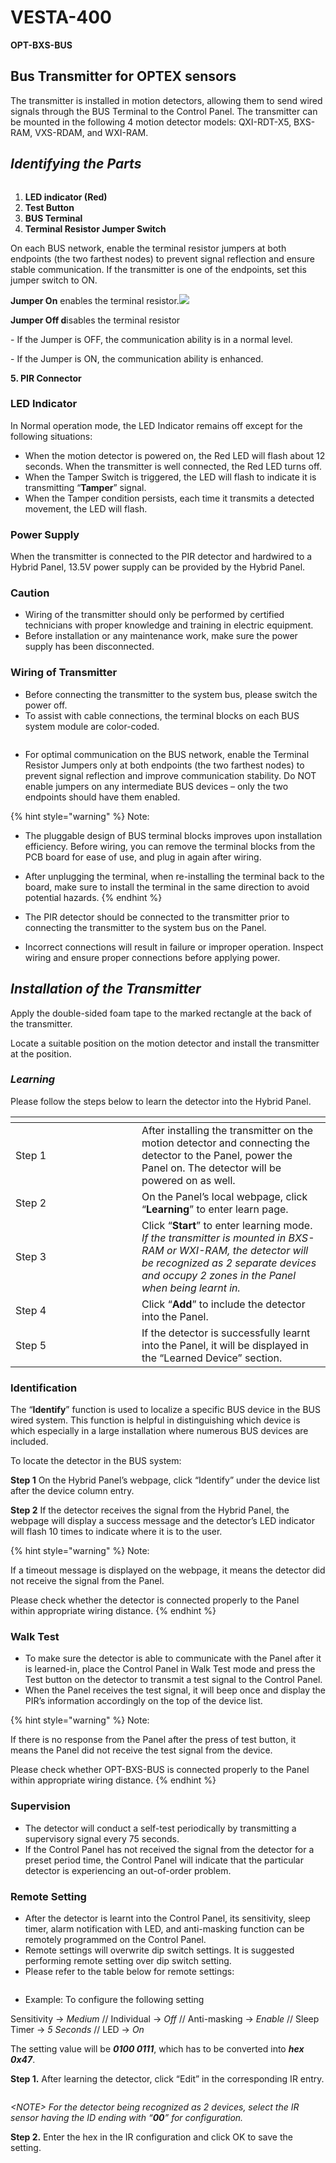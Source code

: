 # VESTA-400

**OPT-BXS-BUS**

## Bus Transmitter for OPTEX sensors

The transmitter is installed in motion detectors, allowing them to send wired signals through the BUS Terminal to the Control Panel. The transmitter can be mounted in the following 4 motion detector models: QXI-RDT-X5, BXS-RAM, VXS-RDAM, and WXI-RAM.

## _**Identifying the Parts**_

<figure><img src=".gitbook/assets/image (337).png" alt=""><figcaption></figcaption></figure>

1. **LED indicator (Red)**
2. **Test Button**
3. **BUS Terminal**&#x20;
4. **Terminal Resistor Jumper Switch**

On each BUS network, enable the terminal resistor jumpers at both endpoints (the two farthest nodes) to prevent signal reflection and ensure stable communication. If the transmitter is one of the endpoints, set this jumper switch to ON.

**Jumper On** enables the terminal resistor.![](<.gitbook/assets/11 (75).png>)

**Jumper Off d**isables the terminal resistor

\- If the Jumper is OFF, the communication ability is in a normal level.&#x20;

\- If the Jumper is ON, the communication ability is enhanced.

**5. PIR Connector**

### LED Indicator

In Normal operation mode, the LED Indicator remains off except for the following situations:

* When the motion detector is powered on, the Red LED will flash about 12 seconds. When the transmitter is well connected, the Red LED turns off.
* When the Tamper Switch is triggered, the LED will flash to indicate it is transmitting “**Tamper**” signal.
* When the Tamper condition persists, each time it transmits a detected movement, the LED will flash.

### Power Supply

When the transmitter is connected to the PIR detector and hardwired to a Hybrid Panel, 13.5V power supply can be provided by the Hybrid Panel.

### Caution

* Wiring of the transmitter should only be performed by certified technicians with proper knowledge and training in electric equipment.
* Before installation or any maintenance work, make sure the power supply has been disconnected.

### Wiring of Transmitter

* Before connecting the transmitter to the system bus, please switch the power off.
* To assist with cable connections, the terminal blocks on each BUS system module are color-coded.

<figure><img src=".gitbook/assets/image (338).png" alt=""><figcaption></figcaption></figure>

* For optimal communication on the BUS network, enable the Terminal Resistor Jumpers only at both endpoints (the two farthest nodes) to prevent signal reflection and improve communication stability. Do NOT enable jumpers on any intermediate BUS devices – only the two endpoints should have them enabled.

{% hint style="warning" %}
Note:

* The pluggable design of BUS terminal blocks improves upon installation efficiency. Before wiring, you can remove the terminal blocks from the PCB board for ease of use, and plug in again after wiring.
* After unplugging the terminal, when re-installing the terminal back to the board, make sure to install the terminal in the same direction to avoid potential hazards.
{% endhint %}

* The PIR detector should be connected to the transmitter prior to connecting the transmitter to the system bus on the Panel.
* Incorrect connections will result in failure or improper operation. Inspect wiring and ensure proper connections before applying power.

## _**Installation of the Transmitter**_

Apply the double-sided foam tape to the marked rectangle at the back of the transmitter.

Locate a suitable position on the motion detector and install the transmitter at the position.

### _**Learning**_

Please follow the steps below to learn the detector into the Hybrid Panel.

<table data-header-hidden><thead><tr><th width="186"></th><th></th></tr></thead><tbody><tr><td>Step 1</td><td>After installing the transmitter on the motion detector and connecting the detector to the Panel, power the Panel on. The detector will be powered on as well.</td></tr><tr><td>Step 2</td><td>On the Panel’s local webpage, click “<strong>Learning</strong>” to enter learn page.</td></tr><tr><td>Step 3</td><td>Click “<strong>Start</strong>” to enter learning mode. <em>If the transmitter is mounted in BXS-RAM or WXI-RAM, the detector will be recognized as 2 separate devices and occupy 2 zones in the Panel when being learnt in.</em></td></tr><tr><td>Step 4 </td><td>Click “<strong>Add</strong>” to include the detector into the Panel.</td></tr><tr><td>Step 5</td><td> If the detector is successfully learnt into the Panel, it will be displayed in the “Learned Device” section.</td></tr></tbody></table>

### Identification

The “**Identify**” function is used to localize a specific BUS device in the BUS wired system. This function is helpful in distinguishing which device is which especially in a large installation where numerous BUS devices are included.

To locate the detector in the BUS system:

**Step 1** On the Hybrid Panel’s webpage, click “Identify” under the device list after the device column entry.

**Step 2** If the detector receives the signal from the Hybrid Panel, the webpage will display a success message and the detector’s LED indicator will flash 10 times to indicate where it is to the user.

{% hint style="warning" %}
Note:

If a timeout message is displayed on the webpage, it means the detector did not receive the signal from the Panel.

Please check whether the detector is connected properly to the Panel within appropriate wiring distance.
{% endhint %}

### Walk Test

* To make sure the detector is able to communicate with the Panel after it is learned-in, place the Control Panel in Walk Test mode and press the Test button on the detector to transmit a test signal to the Control Panel.
* When the Panel receives the test signal, it will beep once and display the PIR’s information accordingly on the top of the device list.

{% hint style="warning" %}
Note:

If there is no response from the Panel after the press of test button, it means the Panel did not receive the test signal from the device.

Please check whether OPT-BXS-BUS is connected properly to the Panel within appropriate wiring distance.
{% endhint %}

### Supervision

* The detector will conduct a self-test periodically by transmitting a supervisory signal every 75 seconds.
* If the Control Panel has not received the signal from the detector for a preset period time, the Control Panel will indicate that the particular detector is experiencing an out-of-order problem.

### Remote Setting

* After the detector is learnt into the Control Panel, its sensitivity, sleep timer, alarm notification with LED, and anti-masking function can be remotely programmed on the Control Panel.
* Remote settings will overwrite dip switch settings. It is suggested performing remote setting over dip switch setting.
* Please refer to the table below for remote settings:

<figure><img src=".gitbook/assets/image (339).png" alt=""><figcaption></figcaption></figure>

* Example: To configure the following setting

Sensitivity → _Medium_ // Individual → _Off_ // Anti-masking → _Enable_ // Sleep Timer → _5 Seconds_ // LED → _On_

The setting value will be _**0100 0111**_, which has to be converted into _**hex 0x47**_.

**Step 1.** After learning the detector, click “Edit” in the corresponding IR entry.

<figure><img src=".gitbook/assets/image (340).png" alt=""><figcaption></figcaption></figure>

_\<NOTE> For the detector being recognized as 2 devices, select the IR sensor having the ID ending with “**00**” for configuration._

**Step 2.** Enter the hex in the IR configuration and click OK to save the setting.

<figure><img src=".gitbook/assets/image (341).png" alt=""><figcaption></figcaption></figure>
